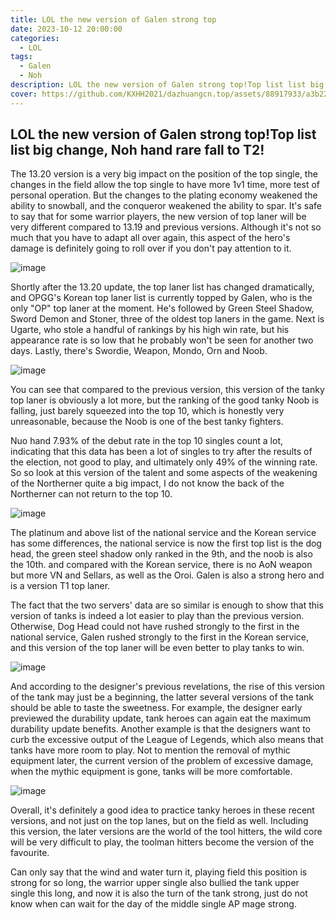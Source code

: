 ```yaml
---
title: LOL the new version of Galen strong top
date: 2023-10-12 20:00:00
categories:
  - LOL
tags:
  - Galen
  - Noh
description: LOL the new version of Galen strong top!Top list list big change, Noh hand rare fall to T2!
cover: https://github.com/KXHH2021/dazhuangcn.top/assets/88917933/a3b22841-a56d-4687-911f-2b6eb6cfdf13
---
```


## LOL the new version of Galen strong top!Top list list big change, Noh hand rare fall to T2!

The 13.20 version is a very big impact on the position of the top single, the changes in the field allow the top single to have more 1v1 time, more test of personal operation. But the changes to the plating economy weakened the ability to snowball, and the conqueror weakened the ability to spar. It's safe to say that for some warrior players, the new version of top laner will be very different compared to 13.19 and previous versions. Although it's not so much that you have to adapt all over again, this aspect of the hero's damage is definitely going to roll over if you don't pay attention to it.

![image](https://github.com/KXHH2021/dazhuangcn.top/assets/88917933/c8289592-b807-4808-a64f-0079759cc71b)

Shortly after the 13.20 update, the top laner list has changed dramatically, and OPGG's Korean top laner list is currently topped by Galen, who is the only "OP" top laner at the moment. He's followed by Green Steel Shadow, Sword Demon and Stoner, three of the oldest top laners in the game. Next is Ugarte, who stole a handful of rankings by his high win rate, but his appearance rate is so low that he probably won't be seen for another two days. Lastly, there's Swordie, Weapon, Mondo, Orn and Noob.

![image](https://github.com/KXHH2021/dazhuangcn.top/assets/88917933/df486d10-87ad-43dc-b3aa-364464d7f2ca)

You can see that compared to the previous version, this version of the tanky top laner is obviously a lot more, but the ranking of the good tanky Noob is falling, just barely squeezed into the top 10, which is honestly very unreasonable, because the Noob is one of the best tanky fighters.

Nuo hand 7.93% of the debut rate in the top 10 singles count a lot, indicating that this data has been a lot of singles to try after the results of the election, not good to play, and ultimately only 49% of the winning rate. So so look at this version of the talent and some aspects of the weakening of the Northerner quite a big impact, I do not know the back of the Northerner can not return to the top 10.

![image](https://github.com/KXHH2021/dazhuangcn.top/assets/88917933/f0ebb2bd-bcd6-46ec-80a6-d9437ef748af)

The platinum and above list of the national service and the Korean service has some differences, the national service is now the first top list is the dog head, the green steel shadow only ranked in the 9th, and the noob is also the 10th. and compared with the Korean service, there is no AoN weapon but more VN and Sellars, as well as the Oroi. Galen is also a strong hero and is a version T1 top laner.

The fact that the two servers' data are so similar is enough to show that this version of tanks is indeed a lot easier to play than the previous version. Otherwise, Dog Head could not have rushed strongly to the first in the national service, Galen rushed strongly to the first in the Korean service, and this version of the top laner will be even better to play tanks to win.

![image](https://github.com/KXHH2021/dazhuangcn.top/assets/88917933/86cae7e8-dbff-4abc-8dae-8f874fc24a49)

And according to the designer's previous revelations, the rise of this version of the tank may just be a beginning, the latter several versions of the tank should be able to taste the sweetness. For example, the designer early previewed the durability update, tank heroes can again eat the maximum durability update benefits. Another example is that the designers want to curb the excessive output of the League of Legends, which also means that tanks have more room to play. Not to mention the removal of mythic equipment later, the current version of the problem of excessive damage, when the mythic equipment is gone, tanks will be more comfortable.

![image](https://github.com/KXHH2021/dazhuangcn.top/assets/88917933/48e62b9a-e095-4ac0-856f-db07bcc02852)

Overall, it's definitely a good idea to practice tanky heroes in these recent versions, and not just on the top lanes, but on the field as well. Including this version, the later versions are the world of the tool hitters, the wild core will be very difficult to play, the toolman hitters become the version of the favourite.

Can only say that the wind and water turn it, playing field this position is strong for so long, the warrior upper single also bullied the tank upper single this long, and now it is also the turn of the tank strong, just do not know when can wait for the day of the middle single AP mage strong.

